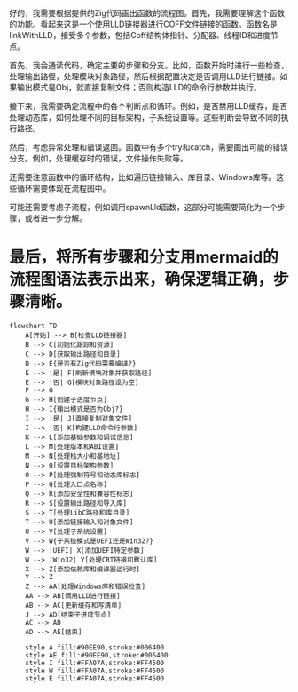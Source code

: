 好的，我需要根据提供的Zig代码画出函数的流程图。首先，我需要理解这个函数的功能。看起来这是一个使用LLD链接器进行COFF文件链接的函数。函数名是linkWithLLD，接受多个参数，包括Coff结构体指针、分配器、线程ID和进度节点。

首先，我会通读代码，确定主要的步骤和分支。比如，函数开始时进行一些检查，处理输出路径，处理模块对象路径，然后根据配置决定是否调用LLD进行链接。如果输出模式是Obj，就直接复制文件；否则构造LLD的命令行参数并执行。

接下来，我需要确定流程中的各个判断点和循环。例如，是否禁用LLD缓存，是否处理动态库，如何处理不同的目标架构，子系统设置等。这些判断会导致不同的执行路径。

然后，考虑异常处理和错误返回。函数中有多个try和catch，需要画出可能的错误分支。例如，处理缓存时的错误，文件操作失败等。

还需要注意函数中的循环结构，比如遍历链接输入、库目录、Windows库等。这些循环需要体现在流程图中。

可能还需要考虑子流程，例如调用spawnLld函数，这部分可能需要简化为一个步骤，或者进一步分解。

最后，将所有步骤和分支用mermaid的流程图语法表示出来，确保逻辑正确，步骤清晰。
================================================
```mermaid
flowchart TD
    A[开始] --> B[检查LLD链接器]
    B --> C[初始化跟踪和资源]
    C --> D[获取输出路径和目录]
    D --> E{是否有Zig代码需要编译?}
    E --> |是| F[刷新模块对象并获取路径]
    E --> |否| G[模块对象路径设为空]
    F --> G
    G --> H[创建子进度节点]
    H --> I{输出模式是否为Obj?}
    I --> |是| J[直接复制对象文件]
    I --> |否| K[构建LLD命令行参数]
    K --> L[添加基础参数和调试信息]
    L --> M[处理版本和ABI设置]
    M --> N[处理栈大小和基地址]
    N --> O[设置目标架构参数]
    O --> P[处理强制符号和动态库标志]
    P --> Q[处理入口点名称]
    Q --> R[添加安全性和兼容性标志]
    R --> S[设置输出路径和导入库]
    S --> T[处理LibC路径和库目录]
    T --> U[添加链接输入和对象文件]
    U --> V[处理子系统设置]
    V --> W{子系统模式是UEFI还是Win32?}
    W --> |UEFI| X[添加UEFI特定参数]
    W --> |Win32| Y[处理CRT链接和默认库]
    X --> Z[添加依赖库和编译器运行时]
    Y --> Z
    Z --> AA[处理Windows库和错误检查]
    AA --> AB[调用LLD进行链接]
    AB --> AC[更新缓存和写清单]
    J --> AD[结束子进度节点]
    AC --> AD
    AD --> AE[结束]
    
    style A fill:#90EE90,stroke:#006400
    style AE fill:#90EE90,stroke:#006400
    style I fill:#FFA07A,stroke:#FF4500
    style W fill:#FFA07A,stroke:#FF4500
    style E fill:#FFA07A,stroke:#FF4500
```